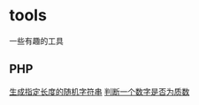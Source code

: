 # tools
一些有趣的工具


## PHP
[生成指定长度的随机字符串](./php/generateRandomString.php)
[判断一个数字是否为质数](./php/isPrimeNumber.php)
